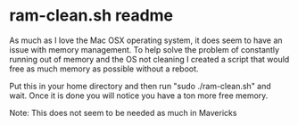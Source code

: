 # ram-clean.sh readme 

As much as I love the Mac OSX operating system, it does seem to have an issue with memory management. To help solve the problem of constantly running out of memory and the OS not cleaning I created a script that would free as much memory as possible without a reboot. 

Put this in your home directory and then run "sudo ./ram-clean.sh" and wait. Once it is done you will notice you have a ton more free memory. 

Note: This does not seem to be needed as much in Mavericks
